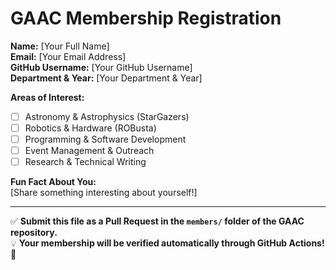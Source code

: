 # GAAC Membership Registration

**Name:** [Your Full Name]  
**Email:** [Your Email Address]  
**GitHub Username:** [Your GitHub Username]  
**Department & Year:** [Your Department & Year] 

**Areas of Interest:**  
- [ ] Astronomy & Astrophysics (StarGazers)  
- [ ] Robotics & Hardware (ROBusta)  
- [ ] Programming & Software Development  
- [ ] Event Management & Outreach  
- [ ] Research & Technical Writing  

**Fun Fact About You:**  
[Share something interesting about yourself!]  

---

✅ **Submit this file as a Pull Request in the `members/` folder of the GAAC repository.**  
💡 **Your membership will be verified automatically through GitHub Actions!** 🚀
